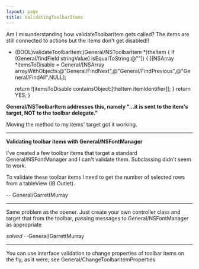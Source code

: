```yaml
---
layout: page
title: ValidatingToolbarItems
---
```


Am I misunderstanding how validateToolbarItem gets called? The items are still connected to actions but the items don't get disabled!! 

    
- (BOOL)validateToolbarItem:(General/NSToolbarItem *)theItem
{
    if (General/findField stringValue] isEqualToString:@""])
      {
	[[NSArray *itemsToDisable = General/[NSArray arrayWithObjects:@"General/FindNext",@"General/FindPrevious",@"General/FindAll",NULL];

	return ![itemsToDisable containsObject:[theItem itemIdentifier]];
      }
    return YES;
}


**General/NSToolbarItem addresses this, namely "...it is sent to the item's target, NOT to the toolbar delegate."**

Moving the method to my items' target got it working.

----

**Validating toolbar items with General/NSFontManager**

I've created a few toolbar items that target a standard General/NSFontManager and I can't validate them. Subclassing didn't seem to work.

To validate these toolbar items I need to get the number of selected rows from a tableView (IB Outlet).

 -- General/GarrettMurray

----

Same problem as the opener. Just create your own controller class and target that from the toolbar, passing messages to General/NSFontManager as appropriate

*solved* --General/GarrettMurray

----

You can use interface validation to change properties of toolbar items on the fly, as it were; see General/ChangeToolbarItemProperties
